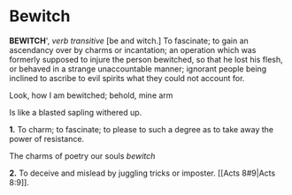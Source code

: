 # Bewitch

**BEWITCH**', _verb transitive_ \[be and witch.\] To fascinate; to gain an ascendancy over by charms or incantation; an operation which was formerly supposed to injure the person bewitched, so that he lost his flesh, or behaved in a strange unaccountable manner; ignorant people being inclined to ascribe to evil spirits what they could not account for.

Look, how I am bewitched; behold, mine arm

Is like a blasted sapling withered up.

**1.** To charm; to fascinate; to please to such a degree as to take away the power of resistance.

The charms of poetry our souls _bewitch_

**2.** To deceive and mislead by juggling tricks or imposter. [[Acts 8#9|Acts 8:9]].